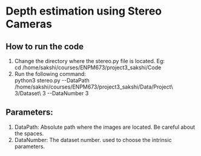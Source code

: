 # Depth estimation using Stereo Cameras

## How to run the code
1) Change the directory where the stereo.py file is located. Eg:      
            cd /home/sakshi/courses/ENPM673/project3_sakshi/Code  
2) Run the following command:       
            python3 stereo.py --DataPath /home/sakshi/courses/ENPM673/project3_sakshi/Data/Project\ 3/Dataset\ 3 --DataNumber 3

## Parameters:
1) DataPath: Absolute path where the images are located. Be careful about the spaces.
2) DataNumber: The dataset number. used to choose the intrinsic parameters.


